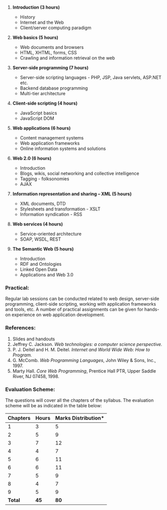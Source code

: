 1. **Introduction (3 hours)**
    * History
    * Internet and the Web
    * Client/server computing paradigm
    
2. **Web basics (5 hours)**
    * Web documents and browsers
    * HTML, XHTML, forms, CSS
    * Crawling and information retrieval on the web
    
3. **Server-side programming (7 hours)**
    * Server-side scripting languages - PHP, JSP, Java servlets, ASP.NET etc.
    * Backend database programming
    * Multi-tier architecture
    
4. **Client-side scripting (4 hours)**
    * JavaScript basics
    * JavaScript DOM
    
5. **Web applications (6 hours)**
    * Content management systems
    * Web application frameworks
    * Online information systems and solutions
    
6. **Web 2.0 (6 hours)**
    * Introduction
    * Blogs, wikis, social networking and collective intelligence
    * Tagging - folksonomies
    * AJAX
    
7. **Information representation and sharing – XML (5 hours)**
    * XML documents, DTD
    * Stylesheets and transformation - XSLT
    * Information syndication - RSS
    
8. **Web services (4 hours)**
    * Service-oriented architecture
    * SOAP, WSDL, REST
    
9. **The Semantic Web (5 hours)**
    * Introduction
    * RDF and Ontologies
    * Linked Open Data
    * Applications and Web 3.0

### Practical: 

Regular lab sessions can be conducted related to web design, server-side programming, client-side scripting, working with application frameworks and tools, etc. 
A number of practical assignments can be given for hands-on experience on web application development.

### References:

1. Slides and handouts
2. Jeffrey C. Jackson. _Web technologies: a computer science perspective._
3. P. J. Deitel and H. M. Deitel. _Internet and World Wide Web: How to Program._
4. G. McComb. _Web Programming Languages_, John Wiley & Sons, Inc., 1997.
5. Marty Hall. _Core Web Programming_, Prentice Hall PTR, Upper Saddle River, NJ 07458, 1998.

### Evaluation Scheme:

The questions will cover all the chapters of the syllabus. The evaluation scheme will be as indicated in the table below:

| Chapters  | Hours  | Marks Distribution* |
| --------- | ------ | ------------------- |
| 1         | 3      | 5                   |
| 2         | 5      | 9                   |
| 3         | 7      | 12                  |
| 4         | 4      | 7                   |
| 5         | 6      | 11                  |
| 6         | 6      | 11                  |
| 7         | 5      | 9                   |
| 8         | 4      | 7                   |
| 9         | 5      | 9                   |
| **Total** | **45** | **80**              |


